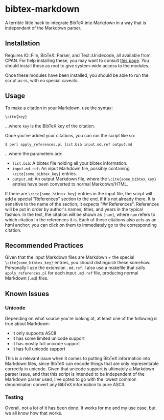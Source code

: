 bibtex-markdown
===============

A terrible little hack to integrate BibTeX into Markdown in a way that is independent of the Markdown parser.

## Installation
Requires IO::File, BibTeX::Parser, and Text::Unidecode, all available from CPAN.
For help installing these, you may want to consult [this page](http://perl.about.com/od/packagesmodules/qt/perlcpan.htm).
You should install these as root to give system-wide access to the modules.

Once these modules have been installed, you should be able to run the script as-is, with no special caveats.


## Usage
To make a citation in your Markdown, use the syntax:

```
\cite{key}
```

...where `key` is the BibTeX key of the citation.

Once you've added your citations, you can run the script like so:
```console
$ perl apply_references.pl list.bib input.md.ref output.md
```

...where the parameters are:
- `list.bib`: A bibtex file holding all your bibtex information.
- `input.md.ref`: An input Markdown file, possibly containing `\cite{some_bibtex_key}` entries.
- `output.md`: An output Markdown file, where the `\cite{some_bibtex_key}` entries have been converted to normal Markdown/HTML.

If there are `\cite{some_bibtex_key}` entries in the input file, the script will add a special "References" section to the end, if it's not already there.
It is sensitive to the name of the section; it expects "## References".
References will be put in order by author's names, titles, and years in the typical fashion.
In the text, the citation will be shown as `[num]`, where `num` refers to which citation in the references it is.
Each of these citations also acts as an html anchor; you can click on them to immediately go to the corresponding citation.

## Recommended Practices
Given that the input Markdown files are Markdown + the special `\cite{some_bibtex_key}` entries, you should distinguish these somehow.  Personally I use the extension `.md.ref`.  I also use a makefile that calls `apply_references.pl` for each input `.md.ref` file, producing normal Markdown (`.md`) files.

## Known Issues
### Unicode
Depending on what source you're looking at, at least one of the following is true about Markdown:
- It only supports ASCII
- It has some limited unicode support
- It has mostly full unicode support
- It has full unicode support

This is a relevant issue when it comes to putting BibTeX information into Markdown files, since BibTeX can encode things that are only representable correctly in unicode. Given that unicode support is ultimately a Markdown parser issue, and that this script is intended to be independent of the Markdown parser used, I've opted to go with the lowest common denominator: convert any BibTeX information to pure ASCII.

### Testing
Overall, not a lot of it has been done. It works for me and my use case, but we all know how that works.
